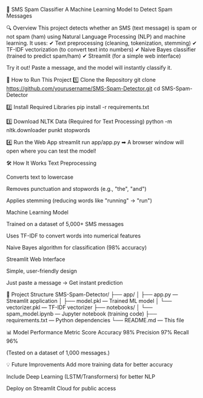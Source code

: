 📱 SMS Spam Classifier
A Machine Learning Model to Detect Spam Messages

🔍 Overview
This project detects whether an SMS (text message) is spam or not spam (ham) using Natural Language Processing (NLP) and machine learning. It uses:
✔ Text preprocessing (cleaning, tokenization, stemming)
✔ TF-IDF vectorization (to convert text into numbers)
✔ Naive Bayes classifier (trained to predict spam/ham)
✔ Streamlit (for a simple web interface)

Try it out! Paste a message, and the model will instantly classify it.

🚀 How to Run This Project
1️⃣ Clone the Repository
git clone https://github.com/yourusername/SMS-Spam-Detector.git
cd SMS-Spam-Detector

2️⃣ Install Required Libraries
pip install -r requirements.txt

3️⃣ Download NLTK Data (Required for Text Processing)
python -m nltk.downloader punkt stopwords

4️⃣ Run the Web App
streamlit run app/app.py
➡ A browser window will open where you can test the model!

🛠️ How It Works
Text Preprocessing

Converts text to lowercase

Removes punctuation and stopwords (e.g., "the", "and")

Applies stemming (reducing words like "running" → "run")

Machine Learning Model

Trained on a dataset of 5,000+ SMS messages

Uses TF-IDF to convert words into numerical features

Naive Bayes algorithm for classification (98% accuracy)

Streamlit Web Interface

Simple, user-friendly design

Just paste a message → Get instant prediction

📂 Project Structure
SMS-Spam-Detector/
├── app/
│ ├── app.py — Streamlit application
│ ├── model.pkl — Trained ML model
│ └── vectorizer.pkl — TF-IDF vectorizer
├── notebooks/
│ └── spam_model.ipynb — Jupyter notebook (training code)
├── requirements.txt — Python dependencies
└── README.md — This file

📊 Model Performance
Metric	Score
Accuracy	98%
Precision	97%
Recall	96%

(Tested on a dataset of 1,000 messages.)

💡 Future Improvements
Add more training data for better accuracy

Include Deep Learning (LSTM/Transformers) for better NLP

Deploy on Streamlit Cloud for public access
